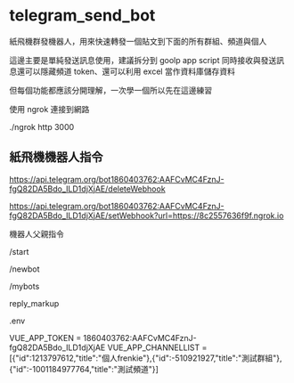 # telegram_send_bot

紙飛機群發機器人，用來快速轉發一個貼文到下面的所有群組、頻道與個人

這邊主要是單純發送訊息使用，建議拆分到 goolp app script 同時接收與發送訊息還可以隱藏頻道 token、還可以利用 excel 當作資料庫儲存資料

但每個功能都應該分開理解，一次學一個所以先在這邊練習

使用 ngrok 連接到網路

./ngrok http 3000

## 紙飛機機器人指令

https://api.telegram.org/bot1860403762:AAFCvMC4FznJ-fgQ82DA5Bdo_ILD1djXjAE/deleteWebhook

https://api.telegram.org/bot1860403762:AAFCvMC4FznJ-fgQ82DA5Bdo_ILD1djXjAE/setWebhook?url=https://8c2557636f9f.ngrok.io

機器人父親指令

/start

/newbot

/mybots

reply_markup



.env

VUE_APP_TOKEN = 1860403762:AAFCvMC4FznJ-fgQ82DA5Bdo_ILD1djXjAE
VUE_APP_CHANNELLIST = [{"id":1213797612,"title":"個人frenkie"},{"id":-510921927,"title":"測試群組"},{"id":-1001184977764,"title":"測試頻道"}]